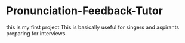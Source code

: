 # Pronunciation-Feedback-Tutor
this is my first project
This is basically useful for singers and aspirants preparing for interviews.
